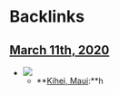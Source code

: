
# Backlinks
## [March 11th, 2020](<March 11th, 2020.md>)
- ![](https://firebasestorage.googleapis.com/v0/b/firescript-577a2.appspot.com/o/imgs%2Fapp%2Fandyjgao%2F1-Yrpb4eeJ?alt=media&token=1f7d8c6d-3ae0-41b8-9eed-650a50e77f4c)
    - **[Kihei, Maui](<Kihei, Maui.md>):**h

